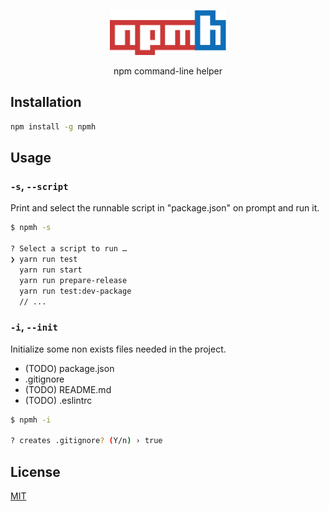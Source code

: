 <p align="center">
  <p align="center">
    <img src='./npmh.png' alt='npmh' height='72px'>
  </p>
  <p align="center">
    npm command-line helper
  </p>
</p>

## Installation

```bash
npm install -g npmh
```

## Usage

### `-s`, `--script`

Print and select the runnable script in "package.json" on prompt and run it.

```bash
$ npmh -s

? Select a script to run …
❯ yarn run test
  yarn run start
  yarn run prepare-release
  yarn run test:dev-package
  // ...
```

### `-i`, `--init`

Initialize some non exists files needed in the project.

- (TODO) package.json
- .gitignore
- (TODO) README.md
- (TODO) .eslintrc

```bash
$ npmh -i

? creates .gitignore? (Y/n) › true
```

## License

[MIT](https://choosealicense.com/licenses/mit/)

